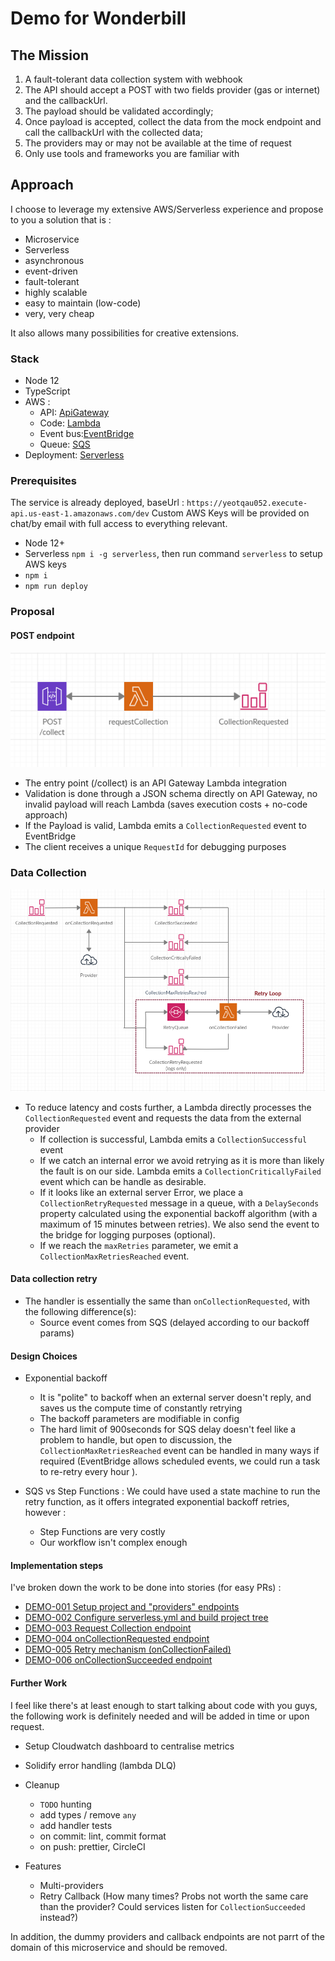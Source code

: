 # Demo for Wonderbill

## The Mission
1) A fault-tolerant data collection system with webhook
2) The API should accept a POST with two fields provider (gas or internet) and the callbackUrl.
3) The payload should be validated accordingly;
4) Once payload is accepted, collect the data from the mock endpoint and call the callbackUrl with the collected data;
5) The providers may or may not be available at the time of request
6) Only use tools and frameworks you are familiar with

## Approach

I choose to leverage my extensive AWS/Serverless experience and propose to you a solution that is :

- Microservice
- Serverless 
- asynchronous
- event-driven
- fault-tolerant
- highly scalable
- easy to maintain (low-code)
- very, very cheap

It also allows many possibilities for creative extensions.

### Stack
- Node 12
- TypeScript
- AWS : 
    - API: [ApiGateway](https://aws.amazon.com/api-gateway/)
    - Code: [Lambda](https://aws.amazon.com/lambda/)
    - Event bus:[EventBridge](https://aws.amazon.com/eventbridge)
    - Queue: [SQS](https://aws.amazon.com/sqs)
- Deployment: [Serverless](https://www.serverless.com/)

### Prerequisites

The service is already deployed, baseUrl : `https://yeotqau052.execute-api.us-east-1.amazonaws.com/dev`
Custom AWS Keys will be provided on chat/by email with full access to everything relevant.

- Node 12+
- Serverless `npm i -g serverless`, then run command `serverless` to setup AWS keys
- `npm i`
- `npm run deploy`

### Proposal

#### POST endpoint
![Collection Endpoint Diagram](docs_assets/requestCollection.PNG "Collection Endpoint Diagram")
- The entry point (/collect) is an API Gateway Lambda integration 
- Validation is done through a JSON schema directly on API Gateway, no invalid payload will reach Lambda (saves execution costs + no-code approach)
- If the Payload is valid, Lambda emits a `CollectionRequested` event to EventBridge
- The client receives a unique `RequestId` for debugging purposes

### Data Collection

![Collection Requested Diagram](docs_assets/dataCollection.PNG "Collection Requested Diagram")

- To reduce latency and costs further, a Lambda directly processes the `CollectionRequested` event and requests the data from the external provider
  - If collection is successful, Lambda emits a `CollectionSuccessful` event
  - If we catch an internal error we avoid retrying as it is more than likely the fault is on our side.
    Lambda emits a `CollectionCriticallyFailed` event which can be handle as desirable.
  - If it looks like an external server Error, we place a `CollectionRetryRequested` message in a queue, with a `DelaySeconds` property calculated using the exponential backoff algorithm (with a maximum of 15 minutes between retries). We also send the event to the bridge for logging purposes (optional).
  - If we reach the `maxRetries` parameter, we emit a `CollectionMaxRetriesReached` event.
  
#### Data collection retry
- The handler is essentially the same than `onCollectionRequested`, with the following difference(s):
  - Source event comes from SQS (delayed according to our backoff params)
  
#### Design Choices
- Exponential backoff
  - It is "polite" to backoff when an external server doesn't reply, and saves us the compute time of constantly retrying
  - The backoff parameters are modifiable in config
  - The hard limit of 900seconds for SQS delay doesn't feel like a problem to handle, but open to discussion, the `CollectionMaxRetriesReached` event can be handled in many ways if required (EventBridge allows scheduled events, we could run a task to re-retry every hour ).
  
- SQS vs Step Functions :
We could have used a state machine to run the retry function, as it offers integrated exponential backoff retries, however :
  - Step Functions are very costly
  - Our workflow isn't complex enough
  
#### Implementation steps 

I've broken down the work to be done into stories (for easy PRs) :
- [DEMO-001 Setup project and "providers" endpoints](https://github.com/xShirase/webhook_demo/pull/1)
- [DEMO-002 Configure serverless.yml and build project tree](https://github.com/xShirase/webhook_demo/pull/2)
- [DEMO-003 Request Collection endpoint](https://github.com/xShirase/webhook_demo/pull/3)
- [DEMO-004 onCollectionRequested endpoint](https://github.com/xShirase/webhook_demo/pull/4)
- [DEMO-005 Retry mechanism (onCollectionFailed)](https://github.com/xShirase/webhook_demo/pull/5)
- [DEMO-006 onCollectionSucceeded endpoint](https://github.com/xShirase/webhook_demo/pull/6)

#### Further Work

I feel like there's at least enough to start talking about code with you guys, the following work is definitely needed and will be added in time or upon request.


- Setup Cloudwatch dashboard to centralise metrics
- Solidify error handling (lambda DLQ)

- Cleanup
    - `TODO` hunting
    - add types / remove `any` 
    - add handler tests
    - on commit: lint, commit format
    - on push: prettier, CircleCI

- Features
    - Multi-providers
    - Retry Callback (How many times? Probs not worth the same care than the provider? Could services listen for `CollectionSucceeded` instead?)


In addition, the dummy providers and callback endpoints are not parrt of the domain of this microservice and should be removed. 
